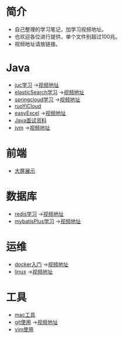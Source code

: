 # 简介

- 自己整理的学习笔记，加学习视频地址。
- 也欢迎各位进行提供，单个文件别超过100兆。
- 视频地址请放链接。

# Java

- [juc学习](https://gitee.com/cuixiaoyan/cxyJuc)  ->[视频地址](https://www.bilibili.com/video/BV1B7411L7tE)
- [elasticSearch学习](https://gitee.com/cuixiaoyan/elasticSearchAndJd)  ->[视频地址](https://www.bilibili.com/video/BV17a4y1x7zq)
- [springcloud学习](https://gitee.com/cuixiaoyan/cxycloud2020)  ->[视频地址](https://www.bilibili.com/video/BV18E411x7eT)
- [ruoYiCloud](https://gitee.com/cuixiaoyan/RuoYi-Cloud-Nacos)
- [easyExcel](https://gitee.com/cuixiaoyan/poiAndEasyExcel)  ->[视频地址](https://www.bilibili.com/video/BV1Ua4y1x7BK)
- [Java面试资料](https://gitee.com/cuixiaoyan/learningDocument/tree/master/%E9%9D%A2%E8%AF%95%E8%B5%84%E6%96%99)
- [jvm](https://gitee.com/cuixiaoyan/learningDocument/tree/master/Java%E7%AC%94%E8%AE%B0/JVM)  ->[视频地址](https://www.bilibili.com/video/BV1PJ411n7xZ)

# 前端

- [大屏展示](https://gitee.com/cuixiaoyan/DaShuJuZhiDaPingZhanShi)



# 数据库

- [redis学习](https://gitee.com/cuixiaoyan/redisAndJedis)  ->[视频地址](https://www.bilibili.com/video/BV1S54y1R7SB)
- [mybatisPlus学习](https://gitee.com/cuixiaoyan/myBatisPlus)  ->[视频地址](https://www.bilibili.com/video/BV17E411N7KN)

# 运维

- [docker入门](https://gitee.com/cuixiaoyan/learningDocument/tree/master/docker)  ->[视频地址](https://www.bilibili.com/video/BV1og4y1q7M4)
- [linux](https://gitee.com/cuixiaoyan/learningDocument/tree/master/linux)  ->[视频地址](https://www.bilibili.com/video/BV187411y7hF)

# 工具

- [mac工具](https://gitee.com/cuixiaoyan/learningDocument/tree/master/%E5%B7%A5%E5%85%B7%E5%88%86%E4%BA%AB)
- [git使用](https://gitee.com/cuixiaoyan/learningDocument/tree/master/git)  ->[视频地址](https://www.bilibili.com/video/BV1FE411P7B3)
- [vim使用](https://gitee.com/cuixiaoyan/learningDocument/tree/master/vim)

